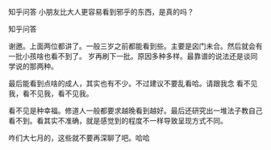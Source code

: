  
 知乎问答 小朋友比大人更容易看到邪乎的东西，是真的吗？ 
 
 
 
 
 
 知乎问答 
 
 

 

 谢邀。上面两位都讲了。一般三岁之前都能看到些。主要是囟门未合。然后就会有一批小孩啥也看不到了。 岁再刷下一批。原因多种多样。最靠谱的说法还是谈同学说的那两种。

 最后能看到点啥的成人，其实也有不少。不过建议不要乱看哈。请跟我念 看不见我，看不见我，看不见我。

 看不见是种幸福。修道人一般都要求越晚看到越好。最后还研究出一堆法子教自己看不到。看其实不准确，就是感觉到的程度不一样导致呈现方式不同。

 

 咋们大七月的，这些就不要再深聊了吧。哈哈 